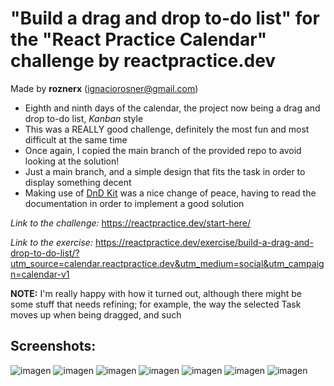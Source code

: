 # "Build a drag and drop to-do list" for the "React Practice Calendar" challenge by reactpractice.dev 

Made by **roznerx** (ignaciorosner@gmail.com)

- Eighth and ninth days of the calendar, the project now being a drag and drop to-do list, *Kanban* style
- This was a REALLY good challenge, definitely the most fun and most difficult at the same time
- Once again, I copied the main branch of the provided repo to avoid looking at the solution!
- Just a main branch, and a simple design that fits the task in order to display something decent
- Making use of [DnD Kit](https://dndkit.com/?ref=reactpractice.dev) was a nice change of peace, having to read the documentation in order to implement a good solution

*Link to the challenge:* https://reactpractice.dev/start-here/ 

*Link to the exercise:* https://reactpractice.dev/exercise/build-a-drag-and-drop-to-do-list/?utm_source=calendar.reactpractice.dev&utm_medium=social&utm_campaign=calendar-v1

**NOTE:** I'm really happy with how it turned out, although there might be some stuff that needs refining; for example, the way the selected Task moves up when being dragged, and such

## Screenshots:

![imagen](https://github.com/user-attachments/assets/f439bbe2-4597-40fd-9479-800c1d72ad69)
![imagen](https://github.com/user-attachments/assets/21943331-b5f1-4eaf-ab04-d95c90f6811e)
![imagen](https://github.com/user-attachments/assets/0c01189c-d63a-4d79-b7fe-29ebc922e1ad)
![imagen](https://github.com/user-attachments/assets/9a3aea2c-a3b5-4aed-a2c3-3a82f1fea221)
![imagen](https://github.com/user-attachments/assets/fb6d15d7-5c6b-4a5c-9f11-7ab3050e603b)
![imagen](https://github.com/user-attachments/assets/2966069b-f29d-41df-b8bb-2c23f988a73c)
![imagen](https://github.com/user-attachments/assets/cc05fc2f-7b92-4ea7-939c-f04488269610)
